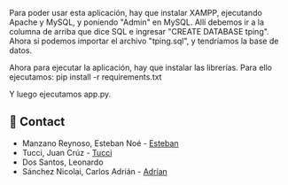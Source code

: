 Para poder usar esta aplicación, hay que instalar XAMPP, ejecutando Apache y MySQL, y poniendo "Admin" en MySQL.
Allí debemos ir a la columna de arriba que dice SQL e ingresar "CREATE DATABASE tping".
Ahora si podemos importar el archivo "tping.sql", y tendríamos la base de datos.

Ahora para ejecutar la aplicación, hay que instalar las librerías. Para ello ejecutamos:
pip install -r requirements.txt

Y luego ejecutamos app.py.


## :handshake: Contact
- Manzano Reynoso, Esteban Noé - [Esteban]([https://github.com/LauraCuenca](https://github.com/estebannoemr))
- Tucci, Juan Crúz - [Tucci](https://github.com/Tuccim4n)
- Dos Santos, Leonardo 
- Sánchez Nicolai, Carlos Adrián - [Adrían](https://github.com/AdrianSanchez9)

